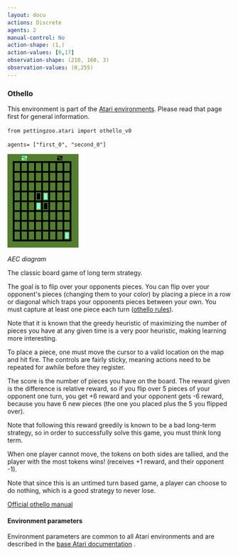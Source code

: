 ```yaml
---
layout: docu
actions: Discrete
agents: 2
manual-control: No
action-shape: (1,)
action-values: [0,17]
observation-shape: (210, 160, 3)
observation-values: (0,255)
---
```



### Othello



This environment is part of the [Atari environments](../atari). Please read that page first for general information.





`from pettingzoo.atari import othello_v0`



`agents= ["first_0", "second_0"]`



![othello gif](atari_othello.gif)



*AEC diagram*



The classic board game of long term strategy.



The goal is to flip over your opponents pieces. You can flip over your opponent's pieces (changing them to your color) by placing a piece in a row or diagonal which traps your opponents pieces between your own. You must capture at least one piece each turn ([othello rules](https://www.mastersofgames.com/rules/reversi-othello-rules.htm)).



Note that it is known that the greedy heuristic of maximizing the number of pieces you have at any given time is a very poor heuristic, making learning more interesting.



To place a piece, one must move the cursor to a valid location on the map and hit fire. The controls are fairly sticky, meaning actions need to be repeated for awhile before they register.



The score is the number of pieces you have on the board. The reward given is the difference is relative reward, so if you flip over 5 pieces of your opponent one turn, you get +6 reward and your opponent gets -6 reward, because you have 6 new pieces (the one you placed plus the 5 you flipped over).



Note that following this reward greedily is known to be a bad long-term strategy, so in order to successfully solve this game, you must think long term.



When one player cannot move, the tokens on both sides are tallied, and the player with the most tokens wins! (receives +1 reward, and their opponent -1).



Note that since this is an untimed turn based game, a player can choose to do nothing, which is a good strategy to never lose. 



[Official othello manual](https://atariage.com/manual_html_page.php?SoftwareLabelID=335)



#### Environment parameters



Environment parameters are common to all Atari environments and are described in the [base Atari documentation](../atari) .
